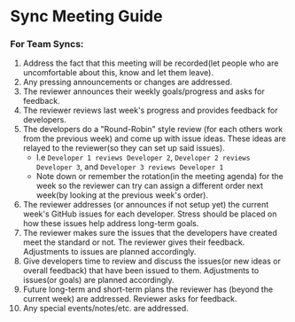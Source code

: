 # Sync Meeting Guide

### For Team Syncs:

1. Address the fact that this meeting will be recorded\(let people who are uncomfortable about this, know and let them leave\).
2. Any pressing announcements or changes are addressed.
3. The reviewer announces their weekly goals/progress and asks for feedback.
4. The reviewer reviews last week's progress and provides feedback for developers.
5. The developers do a "Round-Robin" style review \(for each others work from the previous week\) and come up with issue ideas. These ideas are relayed to the reviewer\(so they can set up said issues\).
   * I.e `Developer 1 reviews Developer 2`, `Developer 2 reviews Developer 3`, and `Developer 3 reviews Developer 1`
   *  Note down or remember the rotation\(in the meeting agenda\) for the week so the reviewer can try can assign a different order next week\(by looking at the previous week's order\).
6. The reviewer addresses \(or announces if not setup yet\) the current week's GitHub issues for each developer. Stress should be placed on how these issues help address long-term goals. 
7. The reviewer makes sure the issues that the developers have created meet the standard or not. The reviewer gives their feedback. Adjustments to issues  are planned accordingly.
8. Give developers time to review and discuss the issues\(or new ideas or overall feedback\) that have been issued to them. Adjustments to issues\(or goals\)  are planned accordingly.
9. Future long-term and short-term plans the reviewer has \(beyond the current week\) are addressed. Reviewer asks for feedback.
10. Any special events/notes/etc. are addressed.

